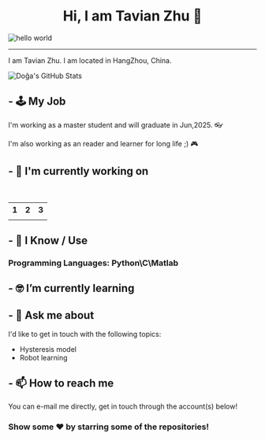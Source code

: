 

<h1 align="center" > Hi, I am Tavian Zhu 👋</h1>

![hello world](https://github.com/hayat-tamboli/hayat-tamboli/raw/master/hello-world.png)

<hr/>

I am Tavian Zhu. I am located in HangZhou, China.


![Doğa's GitHub Stats](https://github-readme-stats.vercel.app/api?username=aeris170&show_icons=true)





## - 🕹️ My Job

I'm working as a master student and will graduate in Jun,2025. 👓

I'm also working as an reader and learner for long life ;) 🎮

## - 🔭 I'm currently working on

<table style="width:100%; table-layout:fixed">
  <tr>
    <th> 1 </th>
    <th>2</th>
    <th>3</th>
  </tr>
  <tr>  
    <td>
		<a href="">
			<img src="https://i.hizliresim.com/kcX3Xz.png"  alt=""/>
		</a>
	</td>
    <td>
		<a href="">
			<img src="https://repository-images.githubusercontent.com/169880359/d106c280-9780-11e9-983c-0b51e49af958"  alt=""/>
		</a>
	</td>
    <td>
		<a href="">
			<img src="https://user-images.githubusercontent.com/25724155/72576385-9ca35100-38e0-11ea-9f10-5de3852e6df3.png"  alt=""/>
		</a>
	</td>
  </tr>
</table>

## - 🧠 I Know / Use

### Programming Languages: Python\C\Matlab



## - 🤓 I’m currently learning


## - 💬 Ask me about

I'd like to get in touch with the following topics:

- Hysteresis model
- Robot learning

## - 📫 How to reach me

You can e-mail me directly, get in touch through the account(s) below!



### Show some ❤️ by starring some of the repositories!

</div>
